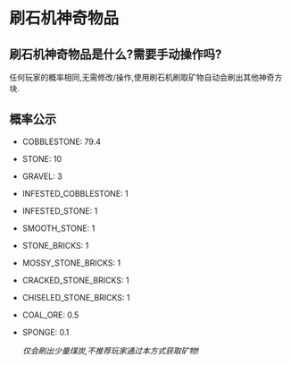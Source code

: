 # 刷石机神奇物品

## 刷石机神奇物品是什么?需要手动操作吗?

任何玩家的概率相同,无需修改/操作,使用刷石机刷取矿物自动会刷出其他神奇方块.

## 概率公示

* COBBLESTONE: 79.4
* STONE: 10
* GRAVEL: 3
* INFESTED\_COBBLESTONE: 1
* INFESTED\_STONE: 1
* SMOOTH\_STONE: 1
* STONE\_BRICKS: 1
* MOSSY\_STONE\_BRICKS: 1
* CRACKED\_STONE\_BRICKS: 1
* CHISELED\_STONE\_BRICKS: 1
* COAL\_ORE: 0.5
* SPONGE: 0.1

  _仅会刷出少量煤炭,不推荐玩家通过本方式获取矿物!_

